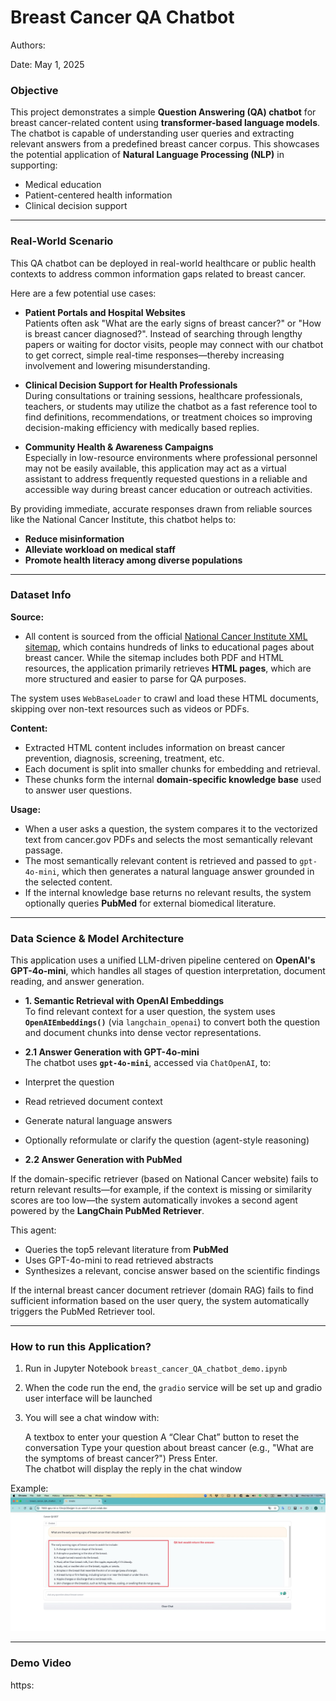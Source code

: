 # Breast Cancer QA Chatbot 

Authors: 

Date: May 1, 2025

### Objective

This project demonstrates a simple **Question Answering (QA) chatbot** for breast cancer-related content using **transformer-based language models**. The chatbot is capable of understanding user queries and extracting relevant answers from a predefined breast cancer corpus. This showcases the potential application of **Natural Language Processing (NLP)** in supporting:

- Medical education  
- Patient-centered health information  
- Clinical decision support  

---


### Real-World Scenario

This QA chatbot can be deployed in real-world healthcare or public health contexts to address common information gaps related to breast cancer. 

Here are a few potential use cases:

- **Patient Portals and Hospital Websites**  
  Patients often ask "What are the early signs of breast cancer?" or "How is breast cancer diagnosed?". Instead of searching through lengthy papers or waiting for doctor visits, people may connect with our chatbot to get correct, simple real-time responses—thereby increasing involvement and lowering misunderstanding.

- **Clinical Decision Support for Health Professionals**  
  During consultations or training sessions, healthcare professionals, teachers, or students may utilize the chatbot as a fast reference tool to find definitions, recommendations, or treatment choices so improving decision-making efficiency with medically based replies.

- **Community Health & Awareness Campaigns**  
  Especially in low-resource environments where professional personnel may not be easily available, this application may act as a virtual assistant to address frequently requested questions in a reliable and accessible way during breast cancer education or outreach activities.

By providing immediate, accurate responses drawn from reliable sources like the National Cancer Institute, this chatbot helps to:
- **Reduce misinformation**
- **Alleviate workload on medical staff**
- **Promote health literacy among diverse populations**


---

### Dataset Info

**Source:**

- All content is sourced from the official [National Cancer Institute XML sitemap](https://www.cancer.gov/sitemaps/pageinstructions.xml), which contains hundreds of links to educational pages about breast cancer. While the sitemap includes both PDF and HTML resources, the application primarily retrieves **HTML pages**, which are more structured and easier to parse for QA purposes.

The system uses `WebBaseLoader` to crawl and load these HTML documents, skipping over non-text resources such as videos or PDFs.

**Content:**

- Extracted HTML content includes information on breast cancer prevention, diagnosis, screening, treatment, etc.
- Each document is split into smaller chunks for embedding and retrieval.
- These chunks form the internal **domain-specific knowledge base** used to answer user questions.


**Usage:**

- When a user asks a question, the system compares it to the vectorized text from cancer.gov PDFs and selects the most semantically relevant passage.
- The most semantically relevant content is retrieved and passed to `gpt-4o-mini`, which then generates a natural language answer grounded in the selected content.
- If the internal knowledge base returns no relevant results, the system optionally queries **PubMed** for external biomedical literature.


---

### Data Science & Model Architecture


This application uses a unified LLM-driven pipeline centered on **OpenAI's GPT-4o-mini**, which handles all stages of question interpretation, document reading, and answer generation.


- **1. Semantic Retrieval with OpenAI Embeddings**  
  To find relevant context for a user question, the system uses **`OpenAIEmbeddings()`** (via `langchain_openai`) to convert both the question and document chunks into dense vector representations. 


- **2.1 Answer Generation with GPT-4o-mini**  
  The chatbot uses **`gpt-4o-mini`**, accessed via `ChatOpenAI`, to:

- Interpret the question
- Read retrieved document context
- Generate natural language answers
- Optionally reformulate or clarify the question (agent-style reasoning)

- **2.2 Answer Generation with PubMed**
  
If the domain-specific retriever (based on National Cancer website) fails to return relevant results—for example, if the context is missing or similarity scores are too low—the system automatically invokes a second agent powered by the **LangChain PubMed Retriever**.

This agent:
- Queries the top5 relevant literature from **PubMed**
- Uses GPT-4o-mini to read retrieved abstracts
- Synthesizes a relevant, concise answer based on the scientific findings

If the internal breast cancer document retriever (domain RAG) fails to find sufficient information based on the user query, the system automatically triggers the PubMed Retriever tool.

---

### How to run this Application?

1. Run in Jupyter Notebook `breast_cancer_QA_chatbot_demo.ipynb`
2. When the code run the end, the `gradio` service will be set up and gradio user interface will be launched
3. You will see a chat window with:

    A textbox to enter your question
    A “Clear Chat” button to reset the conversation
    Type your question about breast cancer (e.g., "What are the symptoms of breast cancer?")
    Press Enter.      
The chatbot will display the reply in the chat window

Example:
![alt text](<./Picture/CleanShot.jpg>)


---

### Demo Video

https:
